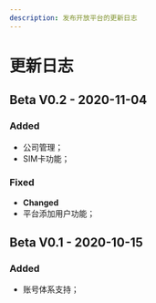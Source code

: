 ```yaml
---
description: 发布开放平台的更新日志
---
```


# 更新日志

## Beta V0.2 - 2020-11-04

### Added

* 公司管理；
* SIM卡功能；

### Fixed

* **Changed**
* 平台添加用户功能；

## Beta V0.1 - 2020-10-15

### Added

* 账号体系支持；

